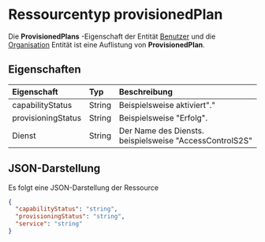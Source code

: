 # <a name="provisionedplan-resource-type"></a>Ressourcentyp provisionedPlan

Die **ProvisionedPlans** -Eigenschaft der Entität [Benutzer](user.md) und die [Organisation](organization.md) Entität ist eine Auflistung von **ProvisionedPlan**.


## <a name="properties"></a>Eigenschaften
| Eigenschaft     | Typ   |Beschreibung|
|:---------------|:--------|:----------|
|capabilityStatus|String|Beispielsweise aktiviert"."|
|provisioningStatus|String|Beispielsweise "Erfolg".|
|Dienst|String|Der Name des Diensts. beispielsweise "AccessControlS2S"|


## <a name="json-representation"></a>JSON-Darstellung

Es folgt eine JSON-Darstellung der Ressource

<!-- {
  "blockType": "resource",
  "optionalProperties": [

  ],
  "@odata.type": "microsoft.graph.provisionedplan"
}-->

```json
{
  "capabilityStatus": "string",
  "provisioningStatus": "string",
  "service": "string"
}

```

<!-- uuid: 8fcb5dbc-d5aa-4681-8e31-b001d5168d79
2015-10-25 14:57:30 UTC -->
<!-- {
  "type": "#page.annotation",
  "description": "provisionedPlan resource",
  "keywords": "",
  "section": "documentation",
  "tocPath": ""
}-->